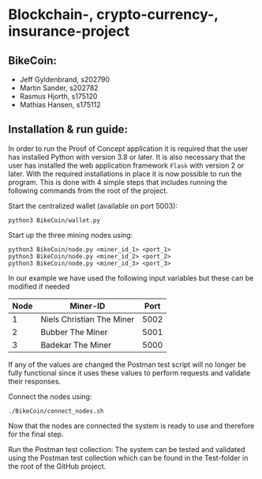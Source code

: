 # Blockchain-, crypto-currency-, insurance-project


BikeCoin:
---------------------------------------
* Jeff Gyldenbrand, s202790
* Martin Sander, s202782
* Rasmus Hjorth, s175120
* Mathias Hansen, s175112

Installation & run guide:
---------------------------------------
In order to run the Proof of Concept application it is required that the user has installed Python with version 3.8 or later. It is also necessary that the user has installed the web application framework `Flask` with version 2 or later. With the required installations in place it is now possible to run the program. This is done with 4 simple steps that includes running the following commands from the root of the project.

Start the centralized wallet (available on port 5003):
```
python3 BikeCoin/wallet.py
```
Start up the three mining nodes using:
```
python3 BikeCoin/node.py <miner_id_1> <port_1>
python3 BikeCoin/node.py <miner_id_2> <port_2>
python3 BikeCoin/node.py <miner_id_3> <port_3>
```
In our example we have used the following input variables but these can be modified if needed

|  Node |          Miner-ID          | Port |
| ----- | -------------------------- | ---- |
|   1   | Niels Christian The Miner  | 5002 |
|   2   | Bubber The Miner           | 5001 |
|   3   | Badekar The Miner          | 5000 |

If any of the values are changed the Postman test script will no longer be fully functional since it uses these values to perform requests and validate their responses.

 Connect the nodes using:
 ```
 ./BikeCoin/connect_nodes.sh
 ```
Now that the nodes are connected the system is ready to use and therefore for the final step.

Run the Postman test collection: The system can be tested and validated using the Postman test collection which can be found in the Test-folder in the root of the GitHub project.

